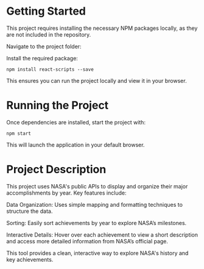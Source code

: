 # Getting Started

This project requires installing the necessary NPM packages locally, as they are not included in the repository.

Navigate to the project folder:

Install the required package:

    npm install react-scripts --save


This ensures you can run the project locally and view it in your browser.

# Running the Project

Once dependencies are installed, start the project with:

    npm start


This will launch the application in your default browser.

# Project Description

This project uses NASA's public APIs to display and organize their major accomplishments by year. Key features include:

Data Organization: Uses simple mapping and formatting techniques to structure the data.

Sorting: Easily sort achievements by year to explore NASA’s milestones.

Interactive Details: Hover over each achievement to view a short description and access more detailed information from NASA’s official page.


This tool provides a clean, interactive way to explore NASA's history and key achievements.
